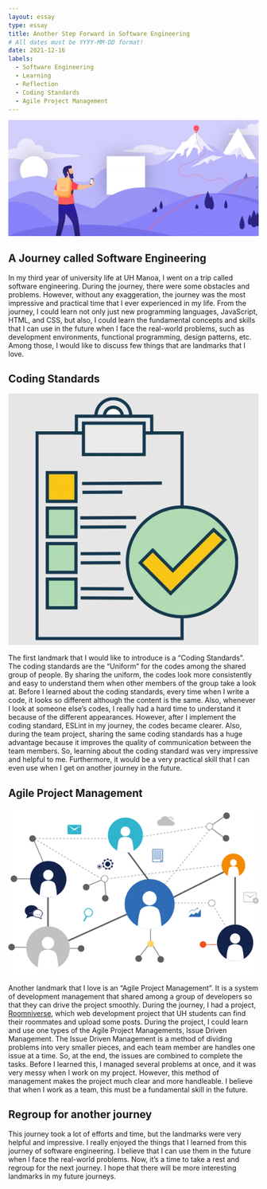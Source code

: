 ```yaml
---
layout: essay
type: essay
title: Another Step Forward in Software Engineering
# All dates must be YYYY-MM-DD format!
date: 2021-12-16
labels:
  - Software Engineering
  - Learning
  - Reflection
  - Coding Standards
  - Agile Project Management
---
```


<img class="ui centered image" src="../images/journey.jpeg">

## A Journey called Software Engineering

In my third year of university life at UH Manoa, I went on a trip called software engineering. During the journey, there were some obstacles and problems. However, without any exaggeration, the journey was the most impressive and practical time that I ever experienced in my life. From the journey, I could learn not only just new programming languages, JavaScript, HTML, and CSS, but also, I could learn the fundamental concepts and skills that I can use in the future when I face the real-world problems, such as development environments, functional programming, design patterns, etc. Among those, I would like to discuss few things that are landmarks that I love. 

## Coding Standards

<img class="ui medium floated left image" src="../images/standards.PNG">

The first landmark that I would like to introduce is a “Coding Standards”. The coding standards are the “Uniform” for the codes among the shared group of people. By sharing the uniform, the codes look more consistently and easy to understand them when other members of the group take a look at.  Before I learned about the coding standards, every time when I write a code, it looks so different although the content is the same. Also, whenever I look at someone else’s codes, I really had a hard time to understand it because of the different appearances. However, after I implement the coding standard, ESLint in my journey, the codes became clearer. Also, during the team project, sharing the same coding standards has a huge advantage because it improves the quality of communication between the team members. So, learning about the coding standard was very impressive and helpful to me. Furthermore, it would be a very practical skill that I can even use when I get on another journey in the future. 

## Agile Project Management

<img class="ui medium floated right image" src="../images/issue-management.png">

Another landmark that I love is an “Agile Project Management”. It is a system of development management that shared among a group of developers so that they can drive the project smoothly. During the journey, I had a project, [Roomniverse](https://roomniverse.github.io/), which web development project that UH students can find their roommates and upload some posts. During the project, I could learn and use one types of the Agile Project Managements, Issue Driven Management. The Issue Driven Management is a method of dividing problems into very smaller pieces, and each team member are handles one issue at a time. So, at the end, the issues are combined to complete the tasks. Before I learned this, I managed several problems at once, and it was very messy when I work on my project. However, this method of management makes the project much clear and more handleable. I believe that when I work as a team, this must be a fundamental skill in the future.

## Regroup for another journey

This journey took a lot of efforts and time, but the landmarks were very helpful and impressive. I really enjoyed the things that I learned from this journey of software engineering. I believe that I can use them in the future when I face the real-world problems. Now, it’s a time to take a rest and regroup for the next journey. I hope that there will be more interesting landmarks in my future journeys. 
